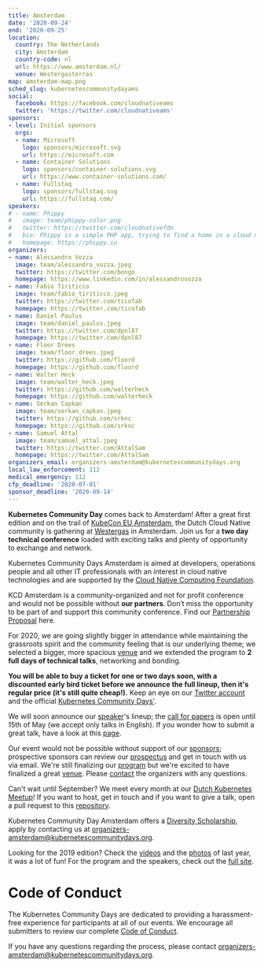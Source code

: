 ```yaml
---
title: Amsterdam
date: '2020-09-24'
end: '2020-09-25'
location:
  country: The Netherlands
  city: Amsterdam
  country-code: nl
  url: https://www.amsterdam.nl/
  venue: Westergasterras
map: amsterdam-map.png
sched_slug: kubernetescommunitydayams
social:
  facebook: https://facebook.com/cloudnativeams
  twitter: 'https://twitter.com/cloudnativeams'
sponsors:
- level: Initial sponsors
  orgs:
  - name: Microsoft
    logo: sponsors/microsoft.svg
    url: https://microsoft.com
  - name: Container Solutions
    logo: sponsors/container-solutions.svg
    url: https://www.container-solutions.com/
  - name: Fullstaq
    logo: sponsors/fullstaq.svg
    url: https://fullstaq.com/
speakers:
# - name: Phippy
#   image: team/phippy-color.png
#   twitter: https://twitter.com/cloudnativefdn
#   bio: Phippy is a simple PHP app, trying to find a home in a cloud native world.
#   homepage: https://phippy.io
organizers:
- name: Alessandro Vozza
  image: team/alessandro_vozza.jpeg
  twitter: https://twitter.com/bongo
  homepage: https://www.linkedin.com/in/alessandrovozza
- name: Fabio Tiriticco
  image: team/fabio_tiriticco.jpeg
  twitter: https://twitter.com/ticofab
  homepage: https://twitter.com/ticofab
- name: Daniel Paulus
  image: team/daniel_paulus.jpeg
  twitter: https://twitter.com/dpnl87
  homepage: https://twitter.com/dpnl87
- name: Floor Drees
  image: team/floor_drees.jpeg
  twitter: https://github.com/floord
  homepage: https://github.com/floord
- name: Walter Heck
  image: team/walter_heck.jpeg
  twitter: https://github.com/walterheck
  homepage: https://github.com/walterheck
- name: Serkan Capkan
  image: team/serkan_capkan.jpeg
  twitter: https://github.com/srknc
  homepage: https://github.com/srknc
- name: Samuel Attal 
  image: team/samuel_attal.jpeg
  twitter: https://twitter.com/AttalSam
  homepage: https://twitter.com/AttalSam
organizers_email: organizers-amsterdam@kubernetescommunitydays.org
local_law_enforcement: 112
medical_emergency: 112
cfp_deadline: '2020-07-01'
sponsor_deadline: '2020-09-14'
---
```


**Kubernetes Community Day** comes back to Amsterdam! After a great first edition and on the trail of [KubeCon EU Amsterdam](https://events19.linuxfoundation.org/events/kubecon-cloudnativecon-europe-2020/), the Dutch Cloud Native community is gathering at [Westergas](venue) in Amsterdam. Join us for a **two day technical conference** loaded with exciting talks and plenty of opportunity to exchange and network. 

Kubernetes Community Days Amsterdam is aimed at developers, operations people and all other IT professionals with an interest in cloud native technologies and are supported by the [Cloud Native Computing Foundation](https://cncf.io). 

KCD Amsterdam is a community-organized and not for profit conference and would not be possible without **our partners**. Don’t miss the opportunity to be part of and support this community conference. Find our [Partnership Proposal](sponsor) here.

For 2020, we are going slightly bigger in attendance while maintaining the grassroots spirit and the community feeling that is our underlying theme; we selected a bigger, more spacious [venue](venue) and we extended the program to **2 full days of technical talks**, networking and bonding.

**You will be able to buy a ticket for one or two days soon, with a discounted early bird ticket before we announce the full lineup, then it's regular price (it's still quite cheap!).** Keep an eye on our [Twitter account](https://twitter.com/cloudnativeams) and the official [Kubernetes Community Days'](https://twitter.com/KubernetesDays).

We will soon announce our [speaker](speakers)'s lineup; the [call for papers](https://sessionize.com/kcdams2020) is open until 15th of May (we accept only talks in English). If you wonder how to submit a great talk, have a look at this [page](cfp).

Our event would not be possible without support of our [sponsors](sponsor); prospective sponsors can review our [prospectus](prospectus) and get in touch with us via email. We're still finalizing our [program](program) but we're excited to have finalized a great [venue](venue). Please [contact](contact) the organizers with any questions.

Can't wait until September? We meet every month at our [Dutch Kubernetes Meetup](https://www.meetup.com/Dutch-Kubernetes-Meetup/)! If you want to host, get in touch and if you want to give a talk, open a pull request to this [repository](https://github.com/cloudnative-amsterdam/meetups).

Kubernetes Community Day Amsterdam offers a [Diversity Scholarship](diversity-scholarship), apply by contacting us at [organizers-amsterdam@kubernetescommunitydays.org](mailto://organizers-amsterdam@kubernetescommunitydays.org).

Looking for the 2019 edition? Check the [videos](https://www.youtube.com/playlist?list=PLQGLXxvf53b0fzCwFJSLRyn88bCoFNH2G) and the [photos](https://500px.com/cloudnativeams/galleries/kubernetes-community-day-amsterdam-2019) of last year,  it was a lot of fun! For the program and the speakers, check out the [full site](https://kubernetescommunitydays.org/events/2019-amsterdam/).


# Code of Conduct

The Kubernetes Community Days are dedicated to providing a  harassment-free experience for participants at all of our events. We encourage all submitters to review our complete [Code of Conduct](https://kubernetescommunitydays.org/code-of-conduct/).

If you have any questions regarding the process, please contact [organizers-amsterdam@kubernetescommunitydays.org](organizers-amsterdam@kubernetescommunitydays.org).
